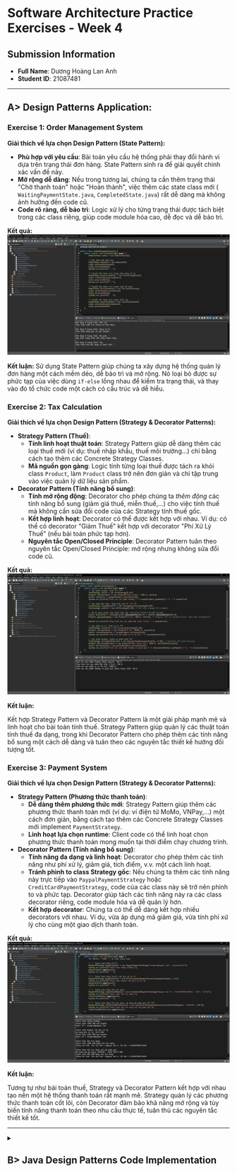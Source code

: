 # Software Architecture Practice Exercises - Week 4

## Submission Information

*   **Full Name**: Dương Hoàng Lan Anh
*   **Student ID**: 21087481

---

## A> Design Patterns Application:

### Exercise 1: Order Management System

**Giải thích về lựa chọn Design Pattern (State Pattern):**

- **Phù hợp với yêu cầu**: Bài toán yêu cầu hệ thống phải thay đổi hành vi dựa trên trạng thái đơn hàng. State Pattern sinh ra để giải quyết chính xác vấn đề này.
- **Mở rộng dễ dàng**: Nếu trong tương lai, chúng ta cần thêm trạng thái "Chờ thanh toán" hoặc "Hoàn thành", việc thêm các state class mới ( `WaitingPaymentState.java`, `CompletedState.java`) rất dễ dàng mà không ảnh hưởng đến code cũ.
- **Code rõ ràng, dễ bảo trì**: Logic xử lý cho từng trạng thái được tách biệt trong các class riêng, giúp code module hóa cao, dễ đọc và dễ bảo trì.

**Kết quả:**
![Order Management System](proof_images/Exercise01_OrderManagementSystem.png)

**Kết luận:**
Sử dụng State Pattern giúp chúng ta xây dựng hệ thống quản lý đơn hàng một cách mềm dẻo, dễ bảo trì và mở rộng. Nó loại bỏ được sự phức tạp của việc dùng `if-else` lồng nhau để kiểm tra trạng thái, và thay vào đó tổ chức code một cách có cấu trúc và dễ hiểu.


### Exercise 2: Tax Calculation

**Giải thích về lựa chọn Design Pattern (Strategy & Decorator Patterns):**

- **Strategy Pattern (Thuế)**:
    - **Tính linh hoạt thuật toán**: Strategy Pattern giúp dễ dàng thêm các loại thuế mới (ví dụ: thuế nhập khẩu, thuế môi trường...) chỉ bằng cách tạo thêm các Concrete Strategy Classes.
    - **Mã nguồn gọn gàng**: Logic tính từng loại thuế được tách ra khỏi class `Product`, làm `Product` class trở nên đơn giản và chỉ tập trung vào việc quản lý dữ liệu sản phẩm.
- **Decorator Pattern (Tính năng bổ sung)**:
    - **Tính mở rộng động**: Decorator cho phép chúng ta *thêm động* các tính năng bổ sung (giảm giá thuế, miễn thuế,...) cho việc tính thuế mà không cần sửa đổi code của các Strategy tính thuế gốc.
    - **Kết hợp linh hoạt**: Decorator có thể được kết hợp với nhau. Ví dụ: có thể có decorator "Giảm Thuế" kết hợp với decorator "Phí Xử Lý Thuế" (nếu bài toán phức tạp hơn).
    - **Nguyên tắc Open/Closed Principle**: Decorator Pattern tuân theo nguyên tắc Open/Closed Principle: mở rộng nhưng không sửa đổi code cũ.

**Kết quả:**
![Tax Calculation](proof_images/Exercise02_TaxCalculation.png)

**Kết luận:**

Kết hợp Strategy Pattern và Decorator Pattern là một giải pháp mạnh mẽ và linh hoạt cho bài toán tính thuế. Strategy Pattern giúp quản lý các thuật toán tính thuế đa dạng, trong khi Decorator Pattern cho phép thêm các tính năng bổ sung một cách dễ dàng và tuân theo các nguyên tắc thiết kế hướng đối tượng tốt.


### Exercise 3: Payment System

**Giải thích về lựa chọn Design Pattern (Strategy & Decorator Patterns):**

- **Strategy Pattern (Phương thức thanh toán)**:
    - **Dễ dàng thêm phương thức mới**: Strategy Pattern giúp thêm các phương thức thanh toán mới (ví dụ: ví điện tử MoMo, VNPay,...) một cách đơn giản, bằng cách tạo thêm các Concrete Strategy Classes mới implement `PaymentStrategy`.
    - **Linh hoạt lựa chọn runtime**: Client code có thể linh hoạt chọn phương thức thanh toán mong muốn tại thời điểm chạy chương trình.
- **Decorator Pattern (Tính năng bổ sung)**:
    - **Tính năng đa dạng và linh hoạt**: Decorator cho phép thêm các tính năng như phí xử lý, giảm giá, tích điểm, v.v. một cách linh hoạt.
    - **Tránh phình to class Strategy gốc**: Nếu chúng ta thêm các tính năng này trực tiếp vào `PaypalPaymentStrategy` hoặc `CreditCardPaymentStrategy`, code của các class này sẽ trở nên phình to và phức tạp. Decorator giúp tách các tính năng này ra các class decorator riêng, code module hóa và dễ quản lý hơn.
    - **Kết hợp decorator**:  Chúng ta có thể dễ dàng kết hợp nhiều decorators với nhau. Ví dụ, vừa áp dụng mã giảm giá, vừa tính phí xử lý cho cùng một giao dịch thanh toán.

**Kết quả:**
![Payment System](proof_images/Exercise03_PaymentSystem.png)

**Kết luận:**

Tương tự như bài toán thuế, Strategy và Decorator Pattern kết hợp với nhau tạo nên một hệ thống thanh toán rất mạnh mẽ. Strategy quản lý các phương thức thanh toán cốt lõi, còn Decorator đảm bảo khả năng mở rộng và tùy biến tính năng thanh toán theo nhu cầu thực tế, tuân thủ các nguyên tắc thiết kế tốt.

---

<details>
<summary>
    <h2>B> Java Design Patterns Code Implementation</h2>
</summary>


### I) Creational Design Patterns:

#### 1. Singleton Pattern:
Reflection Singleton Test:
![Reflection Singleton Test](proof_images/ReflectionSingletonTest.png)

Serialization Singleton Test:
![Serialization Singleton Test](proof_images/SingletonSerializedTest.png)

#### 2. Factory Pattern:
![Test Factory Pattern](proof_images/TestFactoryPattern.png)

#### 3. Abstract Factory Pattern:
Test Abstract Factory Pattern:
![Test Abstract Factory Pattern](proof_images/TestAbstractFactoryPattern.png)

#### 4. Builder Pattern:
Test Builder Pattern:
![Test Builder Pattern](proof_images/TestBuilderPattern.png)

#### 5. Prototype Pattern:
Test Prototype Pattern:
![Test Prototype Pattern](proof_images/TestPrototypePattern.png)

---

### II) Structural Design Patterns:

#### 1. Adapter Pattern:
Test Adapter Pattern:
![Test Adapter Pattern](proof_images/TestAdapterPattern.png)

#### 2. Composite Pattern:
Test Composite Pattern:
![Test Composite Pattern](proof_images/TestCompositePattern.png)

#### 3. Proxy Pattern:
Test Proxy Pattern:
![Test Proxy Pattern](proof_images/TestProxyPattern.png)

#### 4. Flyweight Pattern:
Test Flyweight Pattern:
![Test Flyweight Pattern](proof_images/TestFlyweightPattern.png)

#### 5. Facade Pattern:
Test Facade Pattern:
![Test Facade Pattern](proof_images/TestFacadePattern.png)

As a result, the pdf and html files were successfully exported from MySQL database:
![Exported PDF file](proof_images/TestFacadePattern_PDF.png)
![Exported HTML file](proof_images/TestFacadePattern_HTML.png)

#### 6. Bridge Pattern:
Test Bridge Pattern:
![Test Bridge Pattern](proof_images/TestBridgePattern.png)

#### 7. Decorator Pattern:
Test Decorator Pattern:
![Test Decorator Pattern](proof_images/TestDecoratorPattern.png)

---

### III) Behavioral Design Patterns:

</details>
